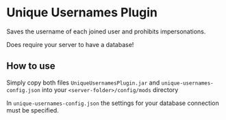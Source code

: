 # Unique Usernames Plugin

Saves the username of each joined user and prohibits impersonations.

Does require your server to have a database!

## How to use

Simply copy both files ``UniqueUsernamesPlugin.jar`` and ``unique-usernames-config.json`` into your ``<server-folder>/config/mods`` directory

In ``unique-usernames-config.json`` the settings for your database connection must be specified.

